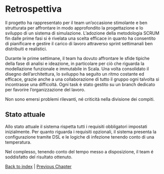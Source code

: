 # Retrospettiva

Il progetto ha rappresentato per il team un’occasione stimolante e ben strutturata per affrontare in modo
approfondito la progettazione e lo sviluppo di un sistema di simulazione. L’adozione della metodologia SCRUM fin
dalle prime fasi si è rivelata una scelta efficace in quanto ha consentito di pianificare e gestire il carico di lavoro
attraverso sprint settimanali ben distribuiti e realistici.

Durante le prime settimane, il team ha dovuto affrontare le sfide tipiche della fase di analisi e ideazione, in
particolare per ciò che riguarda la modellazione funzionale e immutabile in Scala. Una volta consolidato il disegno
dell’architettura, lo sviluppo ha seguito un ritmo costante ed efficace, grazie anche a una
collaborazione di tutto il gruppo ogni talvolta si incontrasse una difficoltá. Ogni task è stato gestito su un branch dedicato per favorire
l’organizzazione del lavoro.

Non sono emersi problemi rilevanti, né criticità nella divisione dei compiti.

## Stato attuale
Allo stato attuale il sistema rispetta tutti i requisiti obbligatori impostati inizialmente. Per quanto riguarda i requisiti
opzionali, il sistema presenta la configurazione tramite DSL e le logiche di infezione tenendo conto di una temperatura.

Nel complesso, tenendo conto del tempo messo a disposizione, il team é soddisfatto del risultato ottenuto.

[Back to index](../index.md) |
[Previous Chapter](../6-testing/testing.md)